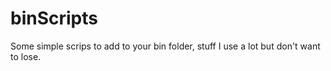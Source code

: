 # binScripts
Some simple scrips to add to your bin folder, stuff I use a lot but don't want to lose.
